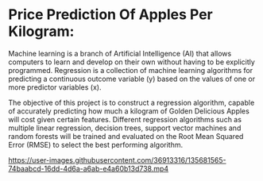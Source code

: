 # Price Prediction Of Apples Per Kilogram:
Machine learning is a branch of Artificial Intelligence (AI) that allows computers to learn and develop on their own without having to be explicitly programmed. Regression is a collection of machine learning algorithms for predicting a continuous outcome variable (y) based on the values of one or more predictor variables (x).

The objective of this project is to construct a regression algorithm, capable of accurately predicting how much a kilogram of Golden Delicious Apples will cost given certain features. Different regression algorithms such as multiple linear regression, decision trees, support vector machines and random forests will be trained and evaluated on the Root Mean Squared Error (RMSE) to select the best performing algorithm.

https://user-images.githubusercontent.com/36913316/135681565-74baabcd-16dd-4d6a-a6ab-e4a60b13d738.mp4

